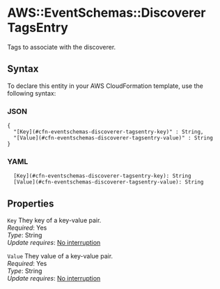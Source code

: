 # AWS::EventSchemas::Discoverer TagsEntry<a name="aws-properties-eventschemas-discoverer-tagsentry"></a>

Tags to associate with the discoverer\.

## Syntax<a name="aws-properties-eventschemas-discoverer-tagsentry-syntax"></a>

To declare this entity in your AWS CloudFormation template, use the following syntax:

### JSON<a name="aws-properties-eventschemas-discoverer-tagsentry-syntax.json"></a>

```
{
  "[Key](#cfn-eventschemas-discoverer-tagsentry-key)" : String,
  "[Value](#cfn-eventschemas-discoverer-tagsentry-value)" : String
}
```

### YAML<a name="aws-properties-eventschemas-discoverer-tagsentry-syntax.yaml"></a>

```
  [Key](#cfn-eventschemas-discoverer-tagsentry-key): String
  [Value](#cfn-eventschemas-discoverer-tagsentry-value): String
```

## Properties<a name="aws-properties-eventschemas-discoverer-tagsentry-properties"></a>

`Key` <a name="cfn-eventschemas-discoverer-tagsentry-key"></a>
They key of a key\-value pair\.  
_Required_: Yes  
_Type_: String  
_Update requires_: [No interruption](https://docs.aws.amazon.com/AWSCloudFormation/latest/UserGuide/using-cfn-updating-stacks-update-behaviors.html#update-no-interrupt)

`Value` <a name="cfn-eventschemas-discoverer-tagsentry-value"></a>
They value of a key\-value pair\.  
_Required_: Yes  
_Type_: String  
_Update requires_: [No interruption](https://docs.aws.amazon.com/AWSCloudFormation/latest/UserGuide/using-cfn-updating-stacks-update-behaviors.html#update-no-interrupt)
